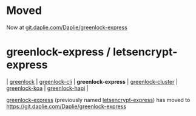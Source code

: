 Moved
=====

Now at [git.daplie.com/Daplie/greenlock-express](https://git.daplie.com/Daplie/greenlock-express)


greenlock-express / letsencrypt-express
=====

| [greenlock](https://git.daplie.com/Daplie/node-greenlock)
| [greenlock-cli](https://git.daplie.com/Daplie/greenlock-cli)
| **greenlock-express**
| [greenlock-cluster](https://git.daplie.com/Daplie/greenlock-cluster)
| [greenlock-koa](https://git.daplie.com/Daplie/greenlock-koa)
| [greenlock-hapi](https://git.daplie.com/Daplie/greenlock-hapi)
|

[greenlock-express](https://git.daplie.com/Daplie/greenlock-express) (previously named [letsencrypt-express](https://git.daplie.com/Daplie/greenlock-express))
has moved to https://git.daplie.com/Daplie/greenlock-express
